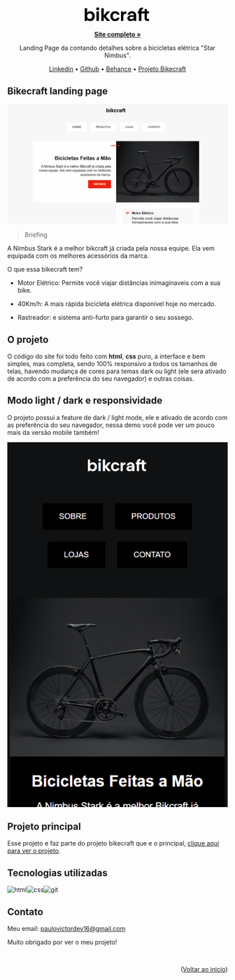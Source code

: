 <div id="top" align="center">

<div align="center">
<img src="./img/bikcraft.svg" width="150em" height="auto" alt="logo">
</div>

<br>
<a href="https://paulopbi.github.io/bikecraft-landing-page/" target="_blank">
<strong>Site completo »</strong>
</a>

Landing Page da contando detalhes sobre a bicicletas elétrica "Star Nimbus".

<a href="https://www.linkedin.com/in/paulopbi/" target="_blank">Linkedin</a> •
<a href="https://github.com/paulopbi" target="_blank">Github</a> •
<a href="https://www.behance.net/paulopbi" target="_blank">Behance</a> •
<a href="https://github.com/paulopbi/bikecraft" target="_blank">Projeto Bikecraft</a>
</div>

## Bikecraft landing page

<div align="center">
  <img src="./img/demo-light.gif" alt="demo light do projeto">
</div>

> Briefing

A Nimbus Stark é a melhor bikcraft já criada pela nossa equipe. Ela vem equipada com os melhores acessórios da marca.

O que essa bikecraft tem?
- Motor Elétrico: Permite você viajar distâncias inimaginaveis com a sua bike.

- 40Km/h: A mais rápida bicicleta elétrica disponível hoje no mercado.

- Rastreador: e sistema anti-furto para garantir o seu sossego.

## O projeto
O código do site foi todo feito com **html**, **css** puro, a interface e bem simples, mas completa, sendo 100% responsivo a todos os tamanhos de telas, havendo mudança de cores para temas dark ou light (ele sera ativado de acordo com a preferência do seu navegador) e outras coisas.

## Modo light / dark e responsividade

O projeto possui a feature de dark / light mode, ele e ativado de acordo com as preferência do seu navegador, nessa demo você pode ver um pouco mais da versão mobile também!

<div align="center">
<img src="./img/demo-dark.gif" alt="demonstracao">
</div>

## Projeto principal

Esse projeto e faz parte do projeto bikecraft que e o principal, <a href="https://github.com/paulopbi/bikecraft">clique aqui para ver o projeto</a>.

## Tecnologias utilizadas
<img src="https://camo.githubusercontent.com/d63d473e728e20a286d22bb2226a7bf45a2b9ac6c72c59c0e61e9730bfe4168c/68747470733a2f2f696d672e736869656c64732e696f2f62616467652f48544d4c352d4533344632363f7374796c653d666f722d7468652d6261646765266c6f676f3d68746d6c35266c6f676f436f6c6f723d7768697465" alt="html"><img src="https://camo.githubusercontent.com/3a0f693cfa032ea4404e8e02d485599bd0d192282b921026e89d271aaa3d7565/68747470733a2f2f696d672e736869656c64732e696f2f62616467652f435353332d3135373242363f7374796c653d666f722d7468652d6261646765266c6f676f3d63737333266c6f676f436f6c6f723d7768697465" alt="css"><img src="https://camo.githubusercontent.com/06c6858186510906c21d8c951168d55d976d7dfb9176ed6125c55b8a7de0baae/68747470733a2f2f696d672e736869656c64732e696f2f62616467652f4749542d4534344333303f7374796c653d666f722d7468652d6261646765266c6f676f3d676974266c6f676f436f6c6f723d7768697465" alt="git">

## Contato

Meu email: paulovictordev16@gmail.com

Muito obrigado por ver o meu projeto!

<br>
<p align="right">(<a href="#top">Voltar ao inicio</a>)</p>